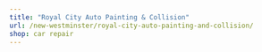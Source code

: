 ```yaml
---
title: "Royal City Auto Painting & Collision"
url: /new-westminster/royal-city-auto-painting-and-collision/
shop: car repair
---
```

